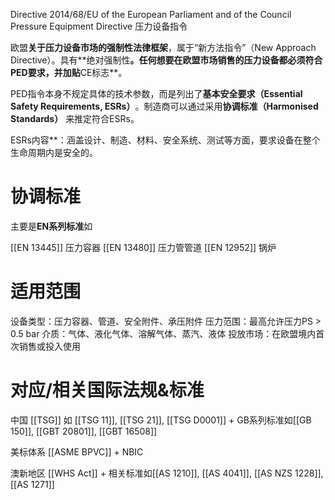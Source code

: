 Directive 2014/68/EU of the European Parliament and of the Council
Pressure Equipment Directive
压力设备指令

欧盟​**​关于压力设备市场的强制性法律框架​**​，属于“新方法指令”（New Approach Directive）。​具有**​绝对强制性​**​。任何想要在欧盟市场销售的压力设备都必须符合PED要求，并加贴​**​CE标志​**​。

PED指令本身不规定具体的技术参数，而是列出了​**​基本安全要求（Essential Safety Requirements, ESRs）​**​。制造商可以通过采用​**​协调标准（Harmonised Standards）​**​ 来推定符合ESRs。

ESRs内容​**​：涵盖设计、制造、材料、安全系统、测试等方面，要求设备在整个生命周期内是安全的。

# 协调标准​

主要是​**​EN系列标准​**​如

[[EN 13445]] 压力容器
[[EN 13480]] 压力管管道
[[EN 12952]] 锅炉

# 适用范围

设备类型​​：压力容器、管道、安全附件、承压附件
压力范围​​：最高允许压力PS > 0.5 bar
介质​​：气体、液化气体、溶解气体、蒸汽、液体
投放市场​​：在欧盟境内首次销售或投入使用


# 对应/相关国际法规&标准

中国
[[TSG]] 如 [[TSG 11]], [[TSG 21]], [[TSG D0001]]
+
GB系列标准如[[GB 150]], [[GBT 20801]], [[GBT 16508]]

美标体系
[[ASME BPVC]] + NBIC

澳新地区
[[WHS Act]] + 相关标准如[[AS 1210]], [[AS 4041]], [[AS NZS 1228]], [[AS 1271]]
